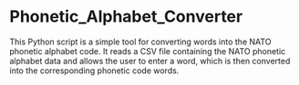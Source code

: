 # Phonetic_Alphabet_Converter
This Python script is a simple tool for converting words into the NATO phonetic alphabet code. It reads a CSV file containing the NATO phonetic alphabet data and allows the user to enter a word, which is then converted into the corresponding phonetic code words.
